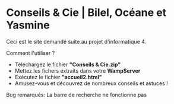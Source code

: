 # Conseils & Cie | Bilel, Océane et Yasmine

Ceci est le site demandé suite au projet d'informatique 4.

Comment l'utiliser ?

- Télechargez le fichier **"Conseils & Cie.zip"**
- Mettez les fichers extraits dans votre **WampServer**
- Exécutez le fichier **"accueil2.html"**
- Amusez-vous et découvrez de nombreux conseils et astuces !



Bug remarqués: La barre de recherche ne fonctionne pas


